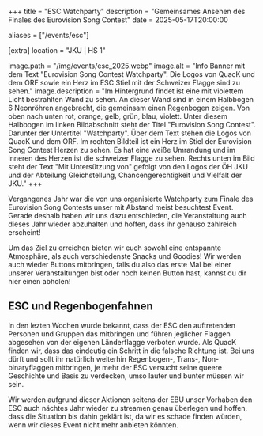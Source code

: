 +++
title = "ESC Watchparty"
description = "Gemeinsames Ansehen des Finales des Eurovision Song Contest"
date = 2025-05-17T20:00:00

aliases = ["/events/esc"]

[extra]
location = "JKU | HS 1"

image.path = "/img/events/esc_2025.webp"
image.alt = "Info Banner mit dem Text \"Eurovision Song Contest Watchparty\". Die Logos von QuacK und dem ORF sowie ein Herz im ESC Stiel mit der Schweizer Flagge sind zu sehen."
image.description = "Im Hintergrund findet ist eine mit violettem Licht bestrahlten Wand zu sehen. An dieser Wand sind in einem Halbbogen 6 Neonröhren angebracht, die gemeinsam einen Regenbogen zeigen. Von oben nach unten rot, orange, gelb, grün, blau, violett. Unter diesem Halbbogen im linken Bildabschnitt steht der Titel \"Eurovision Song Contest\". Darunter der Untertitel \"Watchparty\". Über dem Text stehen die Logos von QuacK und dem ORF. Im rechten Bildteil ist ein Herz im Stiel der Eurovision Song Contest Herzen zu sehen. Es hat eine weiße Umrandung und im inneren des Herzen ist die schweizer Flagge zu sehen. Rechts unten im Bild steht der Text \"Mit Untersützung von\" gefolgt von den Logos der ÖH JKU und der Abteilung Gleichstellung, Chancengerechtigkeit und Vielfalt der JKU."
+++

Vergangenes Jahr war die von uns organisierte Watchparty zum Finale des Eurovision Song Contests unser mit Abstand meist besuchtest Event. Gerade deshalb haben wir uns dazu entschieden, die Veranstaltung auch dieses Jahr wieder abzuhalten und hoffen, dass ihr genauso zahlreich erscheint!

Um das Ziel zu erreichen bieten wir euch sowohl eine entspannte Atmosphäre, als auch verschiedenste Snacks und Goodies! Wir werden auch wieder Buttons mitbringen, falls du also das erste Mal bei einer unserer Veranstaltungen bist oder noch keinen Button hast, kannst du dir hier einen abholen!

## ESC und Regenbogenfahnen

In den lezten Wochen wurde bekannt, dass der ESC den auftretenden Personen und Gruppen das mitbringen und führen jeglicher Flaggen abgesehen von der eigenen Länderflagge verboten wurde. Als QuacK finden wir, dass das eindeutig ein Schritt in die falsche Richtung ist. Bei uns dürft und sollt ihr natürlich weiterhin Regenbogen-, Trans-, Non-binaryflaggen mitbringen, je mehr der ESC versucht seine queere Geschichte und Basis zu verdecken, umso lauter und bunter müssen wir sein.

Wir werden aufgrund dieser Aktionen seitens der EBU unser Vorhaben den ESC auch nächtes Jahr wieder zu streamen genau überlegen und hoffen, dass die Situation bis dahin geklärt ist, da wir es schade finden würden, wenn wir dieses Event nicht mehr anbieten könnten.
